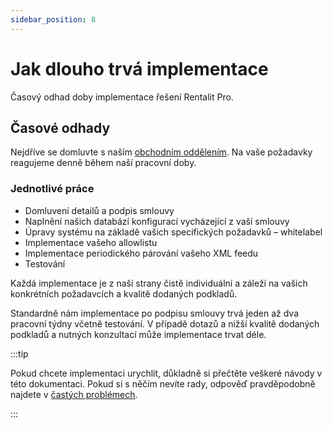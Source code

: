 ```yaml
---
sidebar_position: 8
---
```


# Jak dlouho trvá implementace

Časový odhad doby implementace řešení Rentalit Pro.

## Časové odhady

Nejdříve se domluvte s naším [obchodním oddělením](/docs/kontakt). Na vaše požadavky reagujeme denně během naší pracovní doby.

### Jednotlivé práce

- Domluvení detailů a podpis smlouvy
- Naplnění našich databází konfigurací vycházející z vaší smlouvy
- Úpravy systému na základě vašich specifických požadavků – whitelabel
- Implementace vašeho allowlistu
- Implementace periodického párování vašeho XML feedu
- Testování

Každá implementace je z naší strany čistě individuální a záleží na vašich konkrétních požadavcích a kvalitě dodaných podkladů.

Standardně nám implementace po podpisu smlouvy trvá jeden až dva pracovní týdny včetně testování. V případě dotazů a nižší kvalitě dodaných podkladů a nutných konzultací může implementace trvat déle.

:::tip

Pokud chcete implementaci urychlit, důkladně si přečtěte veškeré návody v této dokumentaci. Pokud si s něčím nevíte rady, odpověď pravděpodobně najdete v [častých problémech](../category/časté-problémy--faq).

:::
